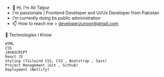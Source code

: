 - 👋 Hi, I’m Ali Talpur
- I'm passionate | Frontend Developer and Ui/Ux Developer from Pakistan
- I’m currently doing bs public administration 
- 📫 How to reach me > developerzunoor@gmail.com


🤖 Technologies I Know

    HTML
    CSS
    JAVASCRIPT
    React JS
    Styling (Tailwind CSS, CSS , Bootstrap , Sass)
    Project Management (Git , Github)
    Deployment (Netlify)
